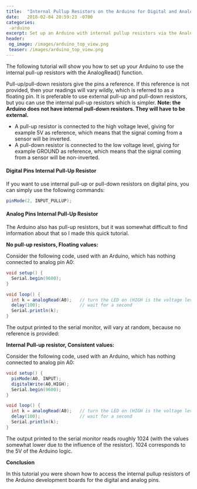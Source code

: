 ```yaml
---
title:  "Internal Pullup Resistors on the Arduino for Digital and Analog Pins"
date:   2018-02-04 20:59:23 -0700
categories: 
 -arduino
excerpt: Set up an Arduino with internal pullup resistors via the AnalogRead() function.
header:
 og_image: /images/arduino_top_view.png
 teaser: /images/arduino_top_view.png
---
```



The following tutorial will show you how to set up your Arduino to use the internal pull-up resistors with the AnalogRead() function. 

Pull-up/pull-down resistors give the pins a reference. If this reference is not provided, then your readings will vary wildly, which is referred to as a floating pin. It is preferable to use external pull-up and pull-down resistors, but you can use the internal pull-up resistors which is simpler.
__Note: the Arduino does not have internal pull-down resistors. They will have to be external.__

* A pull-up resistor is connected to the high voltage level, giving for example 5V as reference, which means that the signal coming from a sensor will be inverted.
* A pull-down resistor is connected to the low voltage level, giving for example GROUND as reference, which means that the signal coming from a sensor will be non-inverted.

#### Digital Pins Internal Pull-Up Resistor 

If you want to use internal pull-up or pull-down resistors on digital pins, you can simply use the following commands:
~~~ cs
pinMode(2, INPUT_PULLUP);
~~~

#### Analog Pins Internal Pull-Up Resistor

The Arduino also has pull-up resistors, but it was somewhat difficult to find information about that so I made this quick tutorial.


__No pull-up resistors, Floating values:__

Consider the following code, used with an Arduino, which has nothing connected to analog pin A0: 

~~~ cs
void setup() {                
  Serial.begin(9600);  
}

void loop() {
  int k = analogRead(A0);   // turn the LED on (HIGH is the voltage level)
  delay(100);               // wait for a second
  Serial.println(k);
}
~~~

The output printed to the serial monitor, will vary at random, because no reference is provided: 


__Internal Pull-up resistor, Consistent values:__

Consider the following code, used with an Arduino, which has nothing connected to analog pin A0:

~~~ cs
void setup() {
  pinMode(A0, INPUT);
  digitalWrite(A0,HIGH);                
  Serial.begin(9600);  
}

void loop() {
  int k = analogRead(A0);   // turn the LED on (HIGH is the voltage level)
  delay(100);               // wait for a second
  Serial.println(k);
}
~~~

The output printed to the serial monitor reads roughly 1024 (with the values somewhat lower due to the influence of the resistor). 1024 corresponds to the 5V of the Arduino logic.


__Conclusion__

In this tutorial you were shown how to access the internal pullup resistors of the Arduino development boards for the digital and analog pins. 